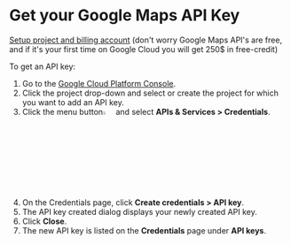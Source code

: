 # Get your Google Maps API Key

[Setup project and billing account](https://developers.google.com/maps/gmp-get-started
) (don't worry Google Maps API's are free, and if it's your first time on Google Cloud you will get 250$ in free-credit)

To get an API key:

1. Go to the [Google Cloud Platform Console](https://cloud.google.com/console/google/maps-apis/overview).
2. Click the project drop-down and select or create the project for which you want to add an API key.
3. Click the menu button<img src="/maps/documentation/images/nav-menu.png" width="4%" alt=""> and select **APIs & Services > Credentials**.
4. On the Credentials page, click **Create credentials > API key**.
5. The API key created dialog displays your newly created API key.
6. Click **Close**.
7. The new API key is listed on the **Credentials** page under **API keys**.
